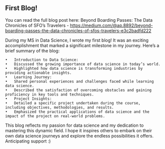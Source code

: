 ## First Blog!
You can read the full blog post here: Beyond Boarding Passes: The Data Chronicles of SFO’s Travelers - https://medium.com/@ap.8892/beyond-boarding-passes-the-data-chronicles-of-sfos-travelers-e3c2badfd222


During my MS in Data Science, I wrote my first blog! It was an exciting accomplishment that marked a significant milestone in my journey. Here’s a brief summary of the blog:

	•	Introduction to Data Science:
	•	Discussed the growing importance of data science in today’s world.
	•	Highlighted how data science is transforming industries by providing actionable insights.
	•	Learning Journey:
	•	Shared personal experiences and challenges faced while learning data science.
	•	Described the satisfaction of overcoming obstacles and gaining proficiency in key tools and techniques.
	•	Project Insights:
	•	Detailed a specific project undertaken during the course, including objectives, methodologies, and results.
	•	Emphasized the practical applications of data science and the impact of the project on real-world problems.

This blog reflects my passion for data science and my dedication to mastering this dynamic field. I hope it inspires others to embark on their own data science journeys and explore the endless possibilities it offers. 
Anticipating support :)
 
